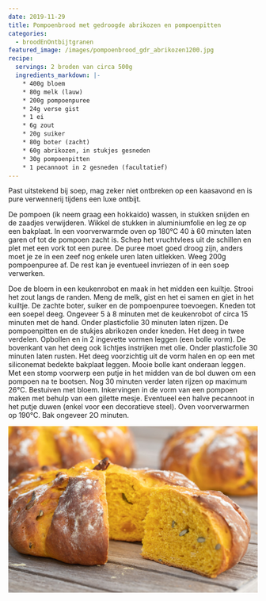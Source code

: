 ```yaml
---
date: 2019-11-29
title: Pompoenbrood met gedroogde abrikozen en pompoenpitten
categories:
  - broodEnOntbijtgranen
featured_image: /images/pompoenbrood_gdr_abrikozen1200.jpg
recipe:
  servings: 2 broden van circa 500g
  ingredients_markdown: |-
    * 400g bloem
    * 80g melk (lauw)
    * 200g pompoenpuree
    * 24g verse gist
    * 1 ei
    * 6g zout
    * 20g suiker
    * 80g boter (zacht)
    * 60g abrikozen, in stukjes gesneden
    * 30g pompoenpitten
    * 1 pecannoot in 2 gesneden (facultatief)
---
```

Past uitstekend bij soep, mag zeker niet ontbreken op een kaasavond en is pure  verwennerij tijdens een luxe ontbijt.

<!--more-->

De pompoen (ik neem graag een hokkaido) wassen, in stukken snijden en de zaadjes verwijderen. Wikkel de stukken in aluminiumfolie en leg ze op een bakplaat.
In een voorverwarmde oven op 180°C 40 à 60 minuten laten garen of tot de pompoen zacht is.
Schep het vruchtvlees uit de schillen en plet met een vork tot een puree.
De puree moet goed droog zijn, anders moet je ze in een zeef nog enkele uren laten uitlekken.
Weeg 200g pompoenpuree af. De rest kan je eventueel invriezen of in een soep verwerken.

Doe de bloem in een keukenrobot en maak in het midden een kuiltje.
Strooi het zout langs de randen.
Meng de melk, gist en het ei samen en giet in het kuiltje.
De zachte boter, suiker en de pompoenpuree toevoegen.
Kneden tot een soepel deeg. Ongeveer 5 à 8 minuten met de keukenrobot of circa 15 minuten met de hand.
Onder plasticfolie 30 minuten laten rijzen.
De pompoenpitten en de stukjes abrikozen onder kneden.
Het deeg in twee verdelen. Opbollen en in 2 ingevette vormen leggen (een bolle vorm). De bovenkant van het deeg ook lichtjes instrijken met olie. Onder plasticfolie 30 minuten laten rusten.
Het deeg voorzichtig uit de vorm halen en op een met siliconemat bedekte bakplaat leggen. Mooie bolle kant onderaan leggen. 
Met een stomp voorwerp een putje in het midden van de bol duwen om een pompoen na te bootsen. 
Nog 30 minuten verder laten rijzen op maximum 26°C.
Bestuiven met bloem.
Inkervingen in de vorm van een pompoen maken met behulp van een gilette mesje.
Eventueel een halve pecannoot in het putje duwen (enkel voor een decoratieve steel).
Oven voorverwarmen op 190°C. Bak ongeveer 2O minuten.

![](/images/pompoenbrood_gdr_abrikozensnee1200.jpg)
